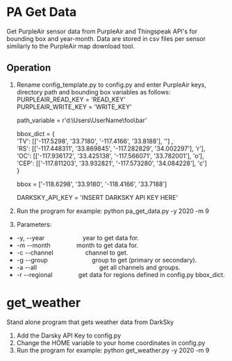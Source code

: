 # PA Get Data  
Get PurpleAir sensor data from PurpleAir and Thingspeak API's for bounding box and year-month.
Data are stored in csv files per sensor similarly to the PurpleAir map download tool.

## Operation  
1. Rename config_template.py to config.py and enter PurpleAir keys, directory path and bounding box variables as follows:  
    PURPLEAIR_READ_KEY = 'READ_KEY'  
    PURPLEAIR_WRITE_KEY = 'WRITE_KEY'  

    path_variable = r'd:\Users\UserName\foo\bar'  

    bbox_dict = {  
        'TV': [['-117.5298', '33.7180', '-117.4166', '33.8188'], ''] ,  
        'RS': [['-117.448311', '33.869845', '-117.282829', '34.002297'], 'r'],  
        'OC': [['-117.936172', '33.425138', '-117.566071', '33.782001'], 'o'],  
        'CEP': [['-117.811203', '33.932821', '-117.573280', '34.084228'], 'c']  
        }  

    bbox = ['-118.6298', '33.9180', '-118.4166', '33.7188']   

    DARKSKY_API_KEY = 'INSERT DARKSKY API KEY HERE'  

2. Run the program for example: python pa_get_data.py -y 2020 -m 9  
3. Parameters:  
  * -y, --year         year to get data for.  
  * -m  --month      month to get data for.  
  * -c  --channel       channel to get.  
  * -g  --group           group to get (primary or secondary).  
  * -a  --all                get all channels and groups.  
  * -r  --regional     get data for regions defined in config.py bbox_dict.  



# get_weather
Stand alone program that gets weather data from DarkSky  

1. Add the Darsky API Key to config.py
2. Change the HOME variable to your home coordinates in config.py
3. Run the program for example: python get_weather.py -y 2020 -m 9